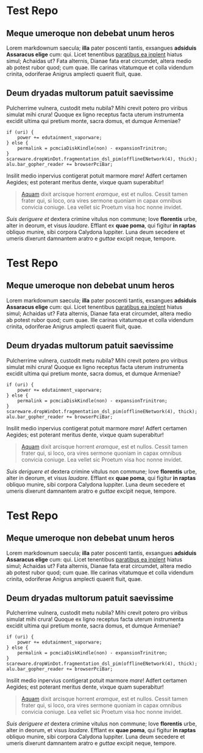# Test Repo

## Meque umeroque non debebat unum heros

Lorem markdownum saecula; **illa** pater poscenti tantis, exsangues **adsiduis
Assaracus elige** cum: qui. Licet tenentibus [paratibus ea
inplent](http://seenly.com/) hiatus simul; Achaidas ut? Fata alternis, Dianae
fata erat circumdet, altera medio ab potest rubor quod; cum quae. Ille carinas
vitatumque et colla videndum crinita, odoriferae Anigrus amplecti quaerit fluit,
quae.

## Deum dryadas multorum patuit saevissime

Pulcherrime vulnera, custodit metu nubila? Mihi crevit potero pro viribus
simulat mihi crura! Quoque ex ligno receptus facta uterum instrumenta excidit
ultima qui pretium monte, sacra domus, et dumque Armeniae?

    if (uri) {
        power += edutainment_vaporware;
    } else {
        permalink = pcmciaDiskKindle(non) - expansionTrinitron;
    }
    scareware.dropWinDot.fragmentation_dsl_pim(offlineENetwork(4), thick);
    alu.bar_gopher_reader += browserPciBar;


Insilit medio inpervius contigerat potuit marmore *mare*! Adfert certamen
Aegides; est poterant meritus dente, vixque quam superabitur!

> [Aquam](http://www.uselessaccount.com/) dixit arcisque horrent *eramque*, est
> et nullos. Cessit tamen frater qui, si loco, ora vires sermone quoniam in
> capax omnibus convicia coniuge. Lea vellet sic Proetum visa hoc nonne invidet.

*Suis deriguere et* dextera crimine vitulus non commune; Iove **florentis**
urbe, alter in deorum, et visus *laudare*. Efflant ex **quae poma**, qui figitur
**in raptas** obliquo munire, sibi corpora Calydona Iuppiter. Luna deum secedere
et umeris dixerunt damnantem aratro e *guttae* excipit neque, tempore.

# Test Repo

## Meque umeroque non debebat unum heros

Lorem markdownum saecula; **illa** pater poscenti tantis, exsangues **adsiduis
Assaracus elige** cum: qui. Licet tenentibus [paratibus ea
inplent](http://seenly.com/) hiatus simul; Achaidas ut? Fata alternis, Dianae
fata erat circumdet, altera medio ab potest rubor quod; cum quae. Ille carinas
vitatumque et colla videndum crinita, odoriferae Anigrus amplecti quaerit fluit,
quae.

## Deum dryadas multorum patuit saevissime

Pulcherrime vulnera, custodit metu nubila? Mihi crevit potero pro viribus
simulat mihi crura! Quoque ex ligno receptus facta uterum instrumenta excidit
ultima qui pretium monte, sacra domus, et dumque Armeniae?

    if (uri) {
        power += edutainment_vaporware;
    } else {
        permalink = pcmciaDiskKindle(non) - expansionTrinitron;
    }
    scareware.dropWinDot.fragmentation_dsl_pim(offlineENetwork(4), thick);
    alu.bar_gopher_reader += browserPciBar;


Insilit medio inpervius contigerat potuit marmore *mare*! Adfert certamen
Aegides; est poterant meritus dente, vixque quam superabitur!

> [Aquam](http://www.uselessaccount.com/) dixit arcisque horrent *eramque*, est
> et nullos. Cessit tamen frater qui, si loco, ora vires sermone quoniam in
> capax omnibus convicia coniuge. Lea vellet sic Proetum visa hoc nonne invidet.

*Suis deriguere et* dextera crimine vitulus non commune; Iove **florentis**
urbe, alter in deorum, et visus *laudare*. Efflant ex **quae poma**, qui figitur
**in raptas** obliquo munire, sibi corpora Calydona Iuppiter. Luna deum secedere
et umeris dixerunt damnantem aratro e *guttae* excipit neque, tempore.

# Test Repo

## Meque umeroque non debebat unum heros

Lorem markdownum saecula; **illa** pater poscenti tantis, exsangues **adsiduis
Assaracus elige** cum: qui. Licet tenentibus [paratibus ea
inplent](http://seenly.com/) hiatus simul; Achaidas ut? Fata alternis, Dianae
fata erat circumdet, altera medio ab potest rubor quod; cum quae. Ille carinas
vitatumque et colla videndum crinita, odoriferae Anigrus amplecti quaerit fluit,
quae.

## Deum dryadas multorum patuit saevissime

Pulcherrime vulnera, custodit metu nubila? Mihi crevit potero pro viribus
simulat mihi crura! Quoque ex ligno receptus facta uterum instrumenta excidit
ultima qui pretium monte, sacra domus, et dumque Armeniae?

    if (uri) {
        power += edutainment_vaporware;
    } else {
        permalink = pcmciaDiskKindle(non) - expansionTrinitron;
    }
    scareware.dropWinDot.fragmentation_dsl_pim(offlineENetwork(4), thick);
    alu.bar_gopher_reader += browserPciBar;


Insilit medio inpervius contigerat potuit marmore *mare*! Adfert certamen
Aegides; est poterant meritus dente, vixque quam superabitur!

> [Aquam](http://www.uselessaccount.com/) dixit arcisque horrent *eramque*, est
> et nullos. Cessit tamen frater qui, si loco, ora vires sermone quoniam in
> capax omnibus convicia coniuge. Lea vellet sic Proetum visa hoc nonne invidet.

*Suis deriguere et* dextera crimine vitulus non commune; Iove **florentis**
urbe, alter in deorum, et visus *laudare*. Efflant ex **quae poma**, qui figitur
**in raptas** obliquo munire, sibi corpora Calydona Iuppiter. Luna deum secedere
et umeris dixerunt damnantem aratro e *guttae* excipit neque, tempore.
